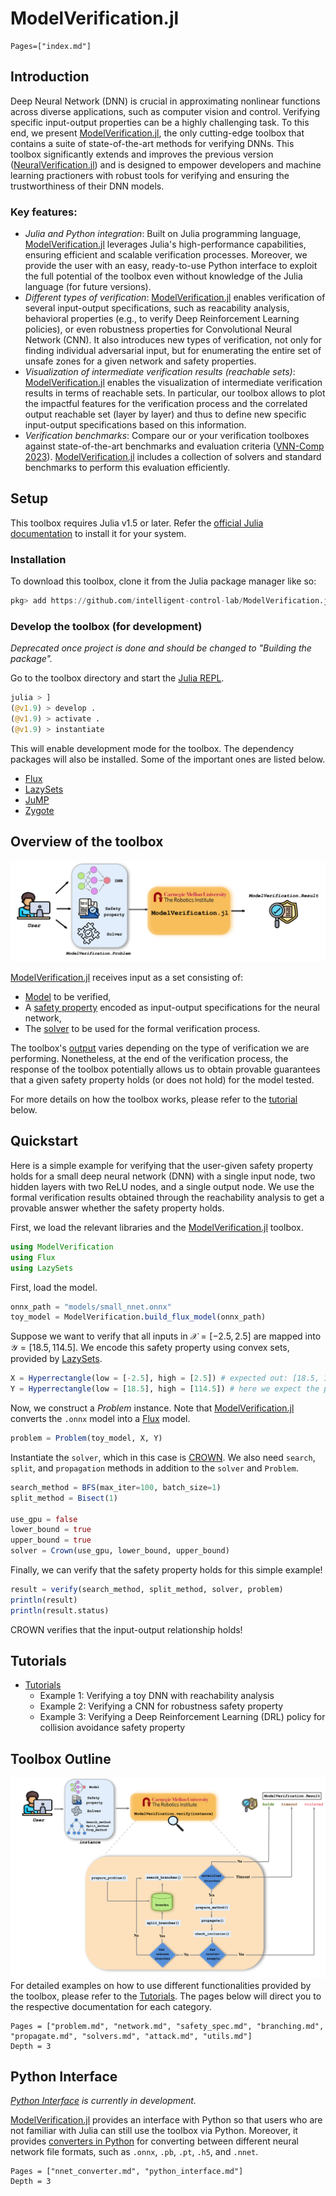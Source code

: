# ModelVerification.jl

```@contents
Pages=["index.md"]
```

## Introduction
Deep Neural Network (DNN) is crucial in approximating nonlinear functions across diverse applications, such as computer vision and control. Verifying specific input-output properties can be a highly challenging task. To this end, we present [ModelVerification.jl](https://github.com/intelligent-control-lab/ModelVerification.jl), the only cutting-edge toolbox that contains a suite of state-of-the-art methods for verifying DNNs. This toolbox significantly extends and improves the previous version ([NeuralVerification.jl](https://sisl.github.io/NeuralVerification.jl/latest/)) and is designed to empower developers and machine learning practioners with robust tools for verifying and ensuring the trustworthiness of their DNN models.

### Key features:
- _Julia and Python integration_: Built on Julia programming language, [ModelVerification.jl](https://github.com/intelligent-control-lab/ModelVerification.jl) leverages Julia's high-performance capabilities, ensuring efficient and scalable verification processes. Moreover, we provide the user with an easy, ready-to-use Python interface to exploit the full potential of the toolbox even without knowledge of the Julia language (for future versions).
- _Different types of verification_: [ModelVerification.jl](https://github.com/intelligent-control-lab/ModelVerification.jl) enables verification of several input-output specifications, such as reacability analysis, behavioral properties (e.g., to verify Deep Reinforcement Learning policies), or even robustness properties for Convolutional Neural Network (CNN). It also introduces new types of verification, not only for finding individual adversarial input, but for enumerating the entire set of unsafe zones for a given network and safety properties.
- _Visualization of intermediate verification results (reachable sets)_: [ModelVerification.jl](https://github.com/intelligent-control-lab/ModelVerification.jl) enables the visualization of intermediate verification results in terms of reachable sets. In particular, our toolbox allows to plot the impactful features for the verification process and the correlated output reachable set (layer by layer) and thus to define new specific input-output specifications based on this information.
- _Verification benchmarks_: Compare our or your verification toolboxes against state-of-the-art benchmarks and evaluation criteria ([VNN-Comp 2023](https://vnncomp.christopher-brix.de/)). [ModelVerification.jl](https://github.com/intelligent-control-lab/ModelVerification.jl) includes a collection of solvers and standard benchmarks to perform this evaluation efficiently.

## Setup
This toolbox requires Julia v1.5 or later. Refer the [official Julia documentation](https://julialang.org/downloads/) to install it for your system.

### Installation
To download this toolbox, clone it from the Julia package manager like so:

```Julia
pkg> add https://github.com/intelligent-control-lab/ModelVerification.jl/
```

### Develop the toolbox (for development)

_Deprecated once project is done and should be changed to "Building the package"._

Go to the toolbox directory and start the [Julia REPL](https://docs.julialang.org/en/v1/stdlib/REPL/). 
```Julia
julia > ]
(@v1.9) > develop .
(@v1.9) > activate .
(@v1.9) > instantiate
```

This will enable development mode for the toolbox. The dependency packages will also be installed. Some of the important ones are listed below. 
- [Flux](https://fluxml.ai/Flux.jl/stable/)
- [LazySets](https://juliareach.github.io/LazySets.jl/dev/)
- [JuMP](https://jump.dev/JuMP.jl/stable/)
- [Zygote](https://fluxml.ai/Zygote.jl/stable/)

## Overview of the toolbox
![](./assets/overview.png)

[ModelVerification.jl](https://github.com/intelligent-control-lab/ModelVerification.jl) receives input as a set consisting of:
- [Model](./network.md) to be verified,
- A [safety property](./safety_spec.md) encoded as input-output specifications for the neural network,
- The [solver](./solvers.md) to be used for the formal verification process.

The toolbox's [output](./problem.md) varies depending on the type of verification we are performing. Nonetheless, at the end of the verification process, the response of the toolbox potentially allows us to obtain provable guarantees that a given safety property holds (or does not hold) for the model tested.

For more details on how the toolbox works, please refer to the [tutorial](#tutorials) below.

## Quickstart
Here is a simple example for verifying that the user-given safety property holds for a small deep neural network (DNN) with a single input node, two hidden layers with two ReLU nodes, and a single output node. We use the formal verification results obtained through the reachability analysis to get a provable answer whether the safety property holds.

First, we load the relevant libraries and the [ModelVerification.jl](https://github.com/intelligent-control-lab/ModelVerification.jl) toolbox.
```Julia
using ModelVerification
using Flux
using LazySets
```

First, load the model.
```Julia
onnx_path = "models/small_nnet.onnx"
toy_model = ModelVerification.build_flux_model(onnx_path)
```

Suppose we want to verify that all inputs in $\mathcal{X}=[-2.5, 2.5]$ are mapped into $\mathcal{Y}=[18.5, 114.5]$. We encode this safety property using convex sets, provided by [LazySets](https://juliareach.github.io/LazySets.jl/dev/). 
```Julia
X = Hyperrectangle(low = [-2.5], high = [2.5]) # expected out: [18.5, 114.5]
Y = Hyperrectangle(low = [18.5], high = [114.5]) # here we expect the property holds
```

Now, we construct a _Problem_ instance. Note that [ModelVerification.jl](https://github.com/intelligent-control-lab/ModelVerification.jl) converts the `.onnx` model into a [Flux](https://fluxml.ai/Flux.jl/stable/) model.
```Julia
problem = Problem(toy_model, X, Y)
```

Instantiate the `solver`, which in this case is [CROWN](https://arxiv.org/abs/1811.00866). We also need `search`, `split`, and `propagation` methods in addition to the `solver` and `Problem`.
```Julia
search_method = BFS(max_iter=100, batch_size=1)
split_method = Bisect(1)

use_gpu = false
lower_bound = true
upper_bound = true
solver = Crown(use_gpu, lower_bound, upper_bound)
```

Finally, we can verify that the safety property holds for this simple example!
```Julia
result = verify(search_method, split_method, solver, problem)
println(result)
println(result.status)
```

CROWN verifies that the input-output relationship holds!

## Tutorials
- [Tutorials](https://github.com/intelligent-control-lab/MV-test/blob/main/tutorial.ipynb)
    - Example 1: Verifying a toy DNN with reachability analysis
    - Example 2: Verifying a CNN for robustness safety property
    - Example 3: Verifying a Deep Reinforcement Learning (DRL) policy for collision avoidance safety property

## Toolbox Outline
![](./assets/overview_mvflow.png)
For detailed examples on how to use different functionalities provided by the toolbox, please refer to the [Tutorials](#tutorials). The pages below will direct you to the respective documentation for each category.

```@contents
Pages = ["problem.md", "network.md", "safety_spec.md", "branching.md", "propagate.md", "solvers.md", "attack.md", "utils.md"]
Depth = 3
```

## Python Interface
_[Python Interface](./python_interface.md) is currently in development._

[ModelVerification.jl](https://github.com/intelligent-control-lab/ModelVerification.jl) provides an interface with Python so that users who are not familiar with Julia can still use the toolbox via Python. Moreover, it provides [converters in Python](./nnet_converter.md) for converting between different neural network file formats, such as `.onnx`, `.pb`, `.pt`, `.h5`, and `.nnet`.

```@contents
Pages = ["nnet_converter.md", "python_interface.md"]
Depth = 3
```
